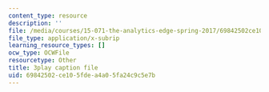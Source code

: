 ```yaml
---
content_type: resource
description: ''
file: /media/courses/15-071-the-analytics-edge-spring-2017/69842502ce105fdea4a05fa24c9c5e7b_xglWbWk_swE.vtt
file_type: application/x-subrip
learning_resource_types: []
ocw_type: OCWFile
resourcetype: Other
title: 3play caption file
uid: 69842502-ce10-5fde-a4a0-5fa24c9c5e7b
---
```

